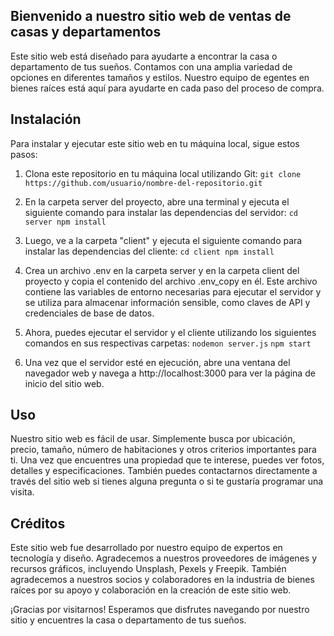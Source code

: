 ## Bienvenido a nuestro sitio web de ventas de casas y departamentos
Este sitio web está diseñado para ayudarte a encontrar la casa o departamento de tus sueños. Contamos con una amplia variedad de opciones en diferentes tamaños y estilos. Nuestro equipo de egentes en bienes raíces está aquí para ayudarte en cada paso del proceso de compra.

## Instalación
Para instalar y ejecutar este sitio web en tu máquina local, sigue estos pasos:

1. Clona este repositorio en tu máquina local utilizando Git:
`git clone https://github.com/usuario/nombre-del-repositorio.git`

2. En la carpeta server del proyecto, abre una terminal y ejecuta el siguiente comando para instalar las dependencias del servidor:
`cd server
npm install`

3. Luego, ve a la carpeta "client" y ejecuta el siguiente comando para instalar las dependencias del cliente:
`cd client
npm install`

4. Crea un archivo .env en la carpeta server y en la carpeta client del proyecto y copia el contenido del archivo .env_copy en él. Este archivo contiene las variables de entorno necesarias para ejecutar el servidor y se utiliza para almacenar información sensible, como claves de API y credenciales de base de datos.

5. Ahora, puedes ejecutar el servidor y el cliente utilizando los siguientes comandos en sus respectivas carpetas:
`nodemon server.js`
`npm start`

6. Una vez que el servidor esté en ejecución, abre una ventana del navegador web y navega a http://localhost:3000 para ver la página de inicio del sitio web.

## Uso
Nuestro sitio web es fácil de usar. Simplemente busca por ubicación, precio, tamaño, número de habitaciones y otros criterios importantes para ti. Una vez que encuentres una propiedad que te interese, puedes ver fotos, detalles y especificaciones. También puedes contactarnos directamente a través del sitio web si tienes alguna pregunta o si te gustaría programar una visita.

## Créditos
Este sitio web fue desarrollado por nuestro equipo de expertos en tecnología y diseño. Agradecemos a nuestros proveedores de imágenes y recursos gráficos, incluyendo Unsplash, Pexels y Freepik. También agradecemos a nuestros socios y colaboradores en la industria de bienes raíces por su apoyo y colaboración en la creación de este sitio web.

¡Gracias por visitarnos! Esperamos que disfrutes navegando por nuestro sitio y encuentres la casa o departamento de tus sueños.